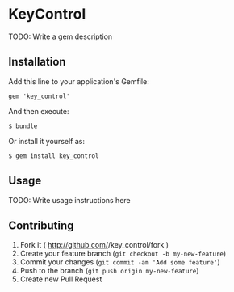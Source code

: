 # KeyControl

TODO: Write a gem description

## Installation

Add this line to your application's Gemfile:

    gem 'key_control'

And then execute:

    $ bundle

Or install it yourself as:

    $ gem install key_control

## Usage

TODO: Write usage instructions here

## Contributing

1. Fork it ( http://github.com/<my-github-username>/key_control/fork )
2. Create your feature branch (`git checkout -b my-new-feature`)
3. Commit your changes (`git commit -am 'Add some feature'`)
4. Push to the branch (`git push origin my-new-feature`)
5. Create new Pull Request
